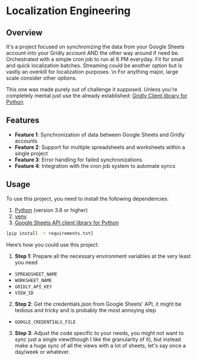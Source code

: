 # Localization Engineering

## Overview

It's a project focused on synchronizing the data from your Google Sheets account into your Gridly account AND the other way around if need be. Orchestrated with a simple cron job to run at 6 PM everyday. Fit for small and quick localization batches. Streaming could be another option but is vastly an overkill for localization purposes. \n For anything major, large scale consider other options.

This one was made purely out of challenge it supposed.
Unless you're completely mental just use the already established:
[Gridly Client library for Python](https://github.com/gridly-spreadsheet-CMS/gridly-python-sdk)

## Features


- **Feature 1**: Synchronization of data between Google Sheets and Gridly accounts
- **Feature 2**: Support for multiple spreadsheets and worksheets within a single project
- **Feature 3**: Error handling for failed synchronizations
- **Feature 4**: Integration with the cron job system to automate syncs

## Usage

To use this project, you need to install the following dependencies:

1. [Python](https://www.python.org/) (version 3.8 or higher)
2. [venv](https://docs.python.org/3/library/venv.html)
3. [Google Sheets API client library for Python](https://developers.google.com/sheets/api/quickstart/python)

```bash
[pip install -r requirements.txt]
```

Here’s how you could use this project:

1. **Step 1**: Prepare all the necessary environment variables at the very least you need 
- `SPREADSHEET_NAME`
- `WORKSHEET_NAME`
- `GRIDLY_API_KEY`
- `VIEW_ID`
2. **Step 2**: Get the credentials.json from Google Sheets' API, it might be tedious and tricky and is probably the most annoying step
- `GOOGLE_CREDENTIALS_FILE`
3. **Step 3**: Adjust the code specific to your needs, you might not want to sync just a single view(though I like the granularity of it), but instead make a huge sync of all the views with a lot of sheets, let's say once a day/week or whatever.

